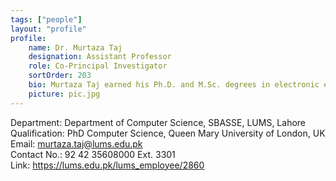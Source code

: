 ```yaml
---
tags: ["people"]
layout: "profile"
profile:
    name: Dr. Murtaza Taj
    designation: Assistant Professor
    role: Co-Principal Investigator
    sortOrder: 203
    bio: Murtaza Taj earned his Ph.D. and M.Sc. degrees in electronic engineering and computer science from the Queen Mary University of London (QMUL), United Kingdom, in 2009 and  2005, respectively. Currently, he is an Assistant Professor at the Lahore University of Management Sciences, Syed Babar Ali School of Science and Engineering, Pakistan.  He is also an adjunct faculty at the Ontario Tech University, Canada. His research interest lies in the area of Computer Vision, Graphics and Image Processing. In particular,  he is interested in detection and tracking of object in 2D and 3D scenes and in automatic generation of 3D models from raw point cloud data. At LUMS he is a director of  Computer Vision and Graphics Lab (a research group within LUMS computer science department) and a director of Technology for People Initiative (TPI) (a research and  development group at LUMS that develop solution to leverage technology to catalyse development in the public sector and improve data accessibility to facilitate good governance.
    picture: pic.jpg
---
```


Department: Department of Computer Science, SBASSE, LUMS, Lahore  
Qualification: PhD Computer Science, Queen Mary University of London, UK  
Email: murtaza.taj@lums.edu.pk  
Contact No.: 92 42 35608000 Ext. 3301  
Link: https://lums.edu.pk/lums_employee/2860  